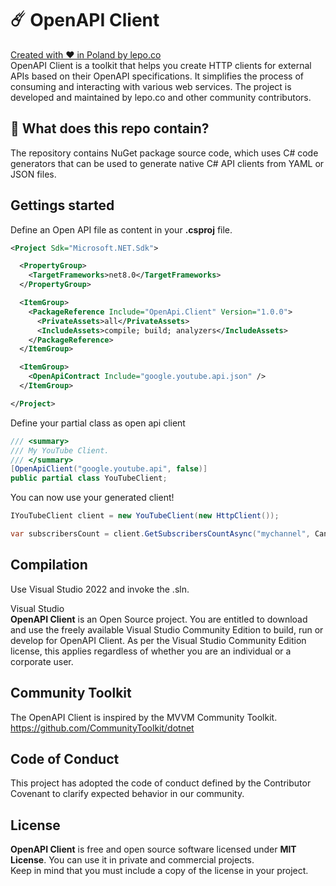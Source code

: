 # ☄️ OpenAPI Client

[Created with ❤ in Poland by lepo.co](https://dev.lepo.co/)  
OpenAPI Client is a toolkit that helps you create HTTP clients for external APIs based on their OpenAPI specifications. It simplifies the process of consuming and interacting with various web services. The project is developed and maintained by lepo.co and other community contributors.

## 👀 What does this repo contain?

The repository contains NuGet package source code, which uses C# code generators that can be used to generate native C# API clients from YAML or JSON files.

## Gettings started

Define an Open API file as content in your  **.csproj** file.

```xml
<Project Sdk="Microsoft.NET.Sdk">

  <PropertyGroup>
    <TargetFrameworks>net8.0</TargetFrameworks>
  </PropertyGroup>

  <ItemGroup>
    <PackageReference Include="OpenApi.Client" Version="1.0.0">
      <PrivateAssets>all</PrivateAssets>
      <IncludeAssets>compile; build; analyzers</IncludeAssets>
    </PackageReference>
  </ItemGroup>

  <ItemGroup>
    <OpenApiContract Include="google.youtube.api.json" />
  </ItemGroup>

</Project>
```

Define your partial class as open api client

```csharp
/// <summary>
/// My YouTube Client.
/// </summary>
[OpenApiClient("google.youtube.api", false)]
public partial class YouTubeClient;
```

You can now use your generated client!

```csharp
IYouTubeClient client = new YouTubeClient(new HttpClient());

var subscribersCount = client.GetSubscribersCountAsync("mychannel", CancellationToken.None);
```

## Compilation

Use Visual Studio 2022 and invoke the .sln.

Visual Studio  
**OpenAPI Client** is an Open Source project. You are entitled to download and use the freely available Visual Studio Community Edition to build, run or develop for OpenAPI Client. As per the Visual Studio Community Edition license, this applies regardless of whether you are an individual or a corporate user.

## Community Toolkit

The OpenAPI Client is inspired by the MVVM Community Toolkit.  
https://github.com/CommunityToolkit/dotnet

## Code of Conduct

This project has adopted the code of conduct defined by the Contributor Covenant to clarify expected behavior in our community.

## License

**OpenAPI Client** is free and open source software licensed under **MIT License**. You can use it in private and commercial projects.  
Keep in mind that you must include a copy of the license in your project.
